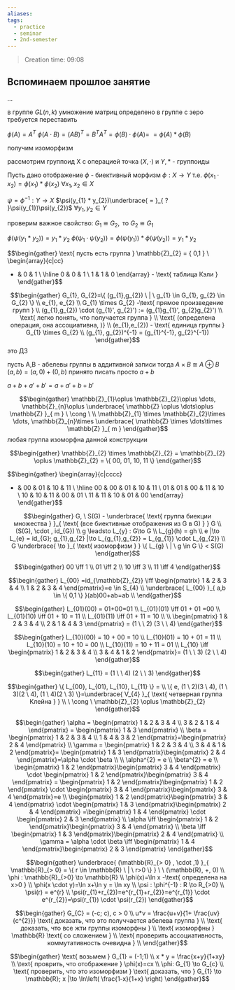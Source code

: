 ```yaml
---
aliases: 
tags:
  - practice
  - seminar
  - 2nd-semester
---
```


> Creation time: 09:08

## Вспоминаем прошлое занятие

...

в группе $GL(n,k)$ умножение матриц определено
в группе с зеро требуется переставить

$\phi(A)=A^{T}$
$\phi(A \cdot B)=(AB)^{T}=B^{T}A^{T}=\phi(B) \cdot \phi(A)=$
$=\phi(A) * \phi(B)$

получим изоморфизм

рассмотрим группоид X с операцией точка $(X,  \cdot)$ и $Y, *$ - группоиды

Пусть дано отображение $\phi$ - биективный морфизм $\phi: X \to Y$
т.е. $\phi(x_{1}  \cdot x_{2})=\phi(x_{1})*\phi(x_{2}) \ \forall x_{1},x_{2}  \in X$

$\psi = \phi^{-1}: Y \to X$
$\psi(y_{1} * y_{2})\underbrace{ = }_{ ? }\psi(y_{1})\psi(y_{2})$  $\forall y_{1},y_{2}  \in Y$

проверим важное свойство: $G_{1}  \ \cong \ G_{2}, \text{ то } G_{2}  \ \cong \  G_{1}$

$\phi(\psi(y_{1} * y_{2}))=y_{1}*y_{2}$
$\phi(\psi_{1} \cdot \psi(y_{2}))=\phi(\psi(y_{1}))* \phi(\psi(y_{2}))=y_{1} * y_{2}$

$$\begin{gather}
\text{ пусть есть группа } \mathbb{Z}_{2} = \{ 0,1 \} \\
\begin{array}{c|cc}
+ & 0 & 1  \\
\hline 0 & 0 & 1 \\
1 & 1 & 0
\end{array} - \text{ таблица Кэли } 
\end{gather}$$

$$\begin{gather}
G_{1}, G_{2}=\{ (g_{1},g_{2}) \ | \ g_{1}  \in  G_{1}, g_{2}  \in  G_{2} \} \\
e_{1}, e_{2} \\
G_{1} \times G_{2} -\text{ прямое произведение групп } \\
(g_{1},g_{2}) \cdot (g_{1}', g_{2}') := (g_{1}g_{1}', g_{2}g_{2}') \\
\text{ легко понять, что получается группа  } \\
\text{   (определена операция, она ассоциативна, )} \\
(e_{1},e_{2}) - \text{ единица группы } G_{1} \times G_{2} \\
(g_{1}, g_{2})^{-1} = (g_{1}^{-1}, g_{2}^{-1})
\end{gather}$$
это ДЗ

пусть A,B - абелевы группы в аддитивной записи
тогда $A\times B  \ \cong \ A \oplus B$
$(a,b)=(a,0)+(0,b)$
принято писать просто $a+b$

$a+b+a'+b'=a+a'+b+b'$

$$\begin{gather}
 \mathbb{Z}_{1}\oplus \mathbb{Z}_{2}\oplus \dots, \mathbb{Z}_{n}\oplus \underbrace{ \mathbb{Z} \oplus \dots\oplus \mathbb{Z} }_{ m }  \ \cong \  \\
  \mathbb{Z}_{1} \times \mathbb{Z}_{2}\times \dots, \mathbb{Z}_{n}\times \underbrace{ \mathbb{Z} \times \dots\times \mathbb{Z} }_{ m }
\end{gather}$$
любая группа изоморфна данной конструкции

$$\begin{gather}
\mathbb{Z}_{2} \times \mathbb{Z}_{2} = \mathbb{Z}_{2} \oplus  \mathbb{Z}_{2} = \{ 00, 01, 10, 11 \}
\end{gather}$$

$$\begin{gather}
\begin{array}{c|cccc}
+ & 00 & 01 & 10 & 11 \\
\hline 00 & 00 & 01 & 10 & 11 \\
 01 & 01 & 00 & 11 & 10 \\
 10 & 10 & 11 & 00 & 01 \\
 11 & 11 & 10 & 01 & 00
\end{array}
\end{gather}$$


$$\begin{gather}
G, \ S(G) - \underbrace{ \text{ группа биекции множества  } }_{ \text{ (все биективные отображения из G в G) }  } G  \\
(S(G),   \cdot , id_{G}) \\
g \leadsto L_{y} : G\to G \\
L_{g}(h) = gh \\
e |\to L_{e} = id_{G}; g_{1},g_{2} |\to L_{g_{1},g_{2}} = L_{g_{1}} \cdot L_{g_{2}} \\
G \underbrace{ \to }_{ \text{ изоморфизм }  } \{ L_{g}  \ | \  g  \in  G \} < S(G)
\end{gather}$$

$$\begin{gather}
00 \iff 1 \\
01 \iff 2 \\
10 \iff 3 \\
11 \iff 4
\end{gather}$$

$$\begin{gather}
L_{00} =id_{\mathbb{Z}_{2}} \iff \begin{pmatrix}
1 & 2 & 3 & 4 \\
1 & 2 & 3 & 4
\end{pmatrix}=e  \in  S_{4} \\
\underbrace{ L_{00} }_{ a,b  \in  \{ 0,1 \} }(ab)00+ab=ab \\
\end{gather}$$

$$\begin{gather}
L_{01}(00) = 01+00=01 \\
L_{01}(01) \iff 01 + 01 =00 \\
L_{01}(10) \iff 01 + 10 = 11 \\
L_{01}(11) \iff 01 + 11 = 10 \\ \\
\begin{pmatrix}
1 & 2 & 3 & 4 \\
2 & 1 & 4 & 3
\end{pmatrix} = (1 \ \ 2) (3 \ \ 4)
\end{gather}$$


$$\begin{gather}
L_{10}(00) = 10 + 00 = 10 \\
L_{10}(01) = 10 + 01 = 11 \\
L_{10}(10) = 10 + 10 = 00 \\
L_{10}(11) = 10 + 11 = 01 \\
L_{10} \iff \begin{pmatrix}
1 & 2 & 3 & 4 \\
3 & 4 & 1 & 2
\end{pmatrix}= (1 \ \ 3) (2 \ \ 4)
\end{gather}$$

$$\begin{gather}
L_{11} = (1 \ \ 4) (2 \ \ 3)
\end{gather}$$

$$\begin{gather}
\{ L_{00}, L_{01}, L_{10}, L_{11} \} = \\
\{ e, (1 \ 2)(3 \ 4), (1 \ 3)(2 \ 4), (1 \ 4)(2 \ 3) \}=\underbrace{ V_{4} }_{ \text{ четверная группа Клейна }  } \\
 \ \cong \ \mathbb{Z}_{2} \oplus \mathbb{Z}_{2} 
\end{gather}$$


$$\begin{gather}
\alpha = \begin{pmatrix}
1 & 2 & 3 & 4 \\
3 & 2 & 1 & 4
\end{pmatrix} = \begin{pmatrix}
1 & 3
\end{pmatrix} \\
\beta = \begin{pmatrix}
1 & 2 & 3 & 4 \\
1 & 4 & 3 & 2
\end{pmatrix}=\begin{pmatrix}
2 & 4
\end{pmatrix} \\
\gamma = \begin{pmatrix}
1 & 2 & 3 & 4 \\
3 & 4 & 1 & 2
\end{pmatrix}= \begin{pmatrix}
1 & 3
\end{pmatrix}\begin{pmatrix}
2 & 4
\end{pmatrix}=\alpha  \cdot \beta \\  \\
\alpha^{2} = e  \\
\beta^{2} = e \\
\begin{pmatrix}
1 & 2
\end{pmatrix}\begin{pmatrix}
3 & 4
\end{pmatrix} \cdot \begin{pmatrix}
1 & 2
\end{pmatrix}\begin{pmatrix}
3 & 4
\end{pmatrix} = \begin{pmatrix}
1 & 2
\end{pmatrix}\begin{pmatrix}
1 & 2
\end{pmatrix} \cdot \begin{pmatrix}
3 & 4
\end{pmatrix}\begin{pmatrix}
3 & 4
\end{pmatrix}=e \\
\begin{pmatrix}
1 & 2
\end{pmatrix}\begin{pmatrix}
3 & 4
\end{pmatrix} \cdot \begin{pmatrix}
1 & 3
\end{pmatrix}\begin{pmatrix}
2 & 4
\end{pmatrix} =\begin{pmatrix}
1 & 4
\end{pmatrix} \cdot \begin{pmatrix}
2 & 3
\end{pmatrix} \\
\alpha \iff \begin{pmatrix}
1 & 2
\end{pmatrix}\begin{pmatrix}
3 & 4
\end{pmatrix} \\
\beta \iff \begin{pmatrix}
1 & 3
\end{pmatrix}\begin{pmatrix}
2 & 4
\end{pmatrix} \\
\gamma = \alpha  \cdot  \beta \iff \begin{pmatrix}
1 & 4
\end{pmatrix}\begin{pmatrix}
2 & 3
\end{pmatrix}
\end{gather}$$


$$\begin{gather}
\underbrace{ (\mathbb{R}_{> 0} ,  \cdot  ,1) }_{ \mathbb{R}_{> 0}  = \{ r  \in  \mathbb{R}  \ | \  r>0 \} } \ \ (\mathbb{R}, +, 0) \\
\phi : \mathbb{R}_{>0} \to \mathbb{R} \\
\phi(x)=\ln x -\text{ определена на x>0 } \\
\phi(x \cdot y)=\ln x+\ln y = \ln xy \\
\psi : \phi^{-1} : R \to R_{>0} \\
\psi(r) = e^{r} \\
\psi(r_{1}+r_{2})=e^{r_{1}+r_{2}}=e^{r_{1}} \cdot e^{r_{2}}=\psi(r_{1}) \cdot \psi(r_{2})
\end{gather}$$

$$\begin{gather}
G_{C} = (-c; c), c > 0 \\
u*v = \frac{u+v}{1+ \frac{uv}{c^{2}}}
\text{ доказать, что это получчается абелева группа } \\
\text{ доказать, что все жти группы изоморфны } \\
\text{ изоморфны  } \mathbb{R} \text{ со сложением } \\
\text{ проверить ассоциативность, коммутативность очевидна } \\
\end{gather}$$


$$\begin{gather}
\text{ возьмем  } G_{1} = (-1;1) \\
x * y = \frac{x+y}{1+xy} \\
\text{ проврить, что отображение }  \phi(x)=cx \\
\phi: G_{1} \to G_{c} \\
\text{ проверить, что это изоморфизм } 
\text{ доказать, что } G_{1} \to \mathbb{R}; x |\to \ln\left( \frac{1-x}{1+x} \right) 
\end{gather}$$


